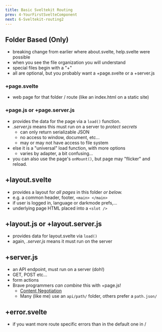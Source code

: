 ```yaml
---
title: Basic Sveltekit Routing
prev: 4-YourFirstSvelteComponent
next: 6-Sveltekit-routing2
---
```


## Folder Based (Only)

 - breaking change from earlier where about.svelte, help.svelte were possible
 - when you see the file organization you will understand
 - special files begin with a "+"
 - all are optional, but you probably want a +page.svelte or a +server.js

### +page.svelte

 - web page for that folder / route (like an index.html on a static site)

### +page.js or +page.server.js

 - provides the data for the page via a `load()` function.
 - _.server.js_ means this must run on a server to _protect secrets_
   - can only return serializable JSON
   - no access to window, document, etc...
   - may or may not have access to file system
 - else it is a "universal" load function, with more options
   - varies by adapter, a bit confusing...
 - you can also use the page's `onMount()`, but page may "flicker" and reload.

## +layout.svelte

 - provides a layout for _all pages_ in this folder _or below._
 - e.g. a common header, footer, `<main> </main>`
 - if user is logged in, language or darkmode prefs,...
 - underlying page HTML placed into a `<slot />`

## +layout.js or +layout.server.js

 - provides data for layout.svelte via `load()`
 - again, _.server.js_ means it must run on the server

## +server.js

 - an API endpoint, must run on a server (doh!)
 - GET, POST etc...
 - form actions
 - Brave programmers _can combine_ this with +page.js!
   - [Content Negotiation](https://kit.svelte.dev/docs/routing#server-content-negotiation)
   - Many (like me) use an `api/path/` folder, others prefer a `path.json/`

## +error.svelte

 - if you want more route specific errors than in the default one in /



